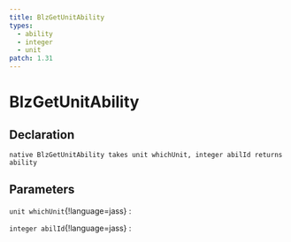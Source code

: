```yaml
---
title: BlzGetUnitAbility
types:
  - ability
  - integer
  - unit
patch: 1.31
---
```


# BlzGetUnitAbility

## Declaration

```jass
native BlzGetUnitAbility takes unit whichUnit, integer abilId returns ability
```

## Parameters
`unit whichUnit`{!language=jass}
: 

`integer abilId`{!language=jass}
: 
